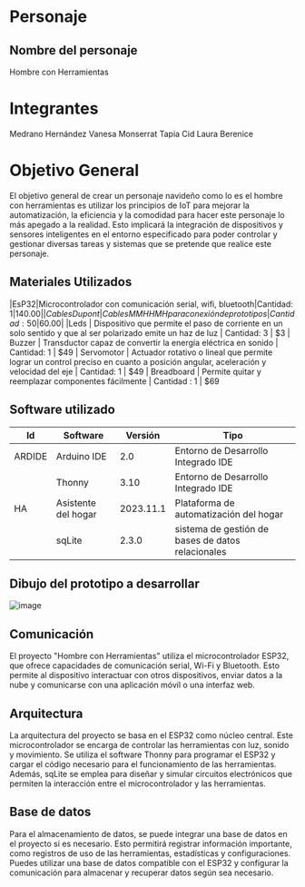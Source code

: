 # Personaje

## Nombre del personaje
Hombre con Herramientas

# Integrantes
Medrano Hernández Vanesa Monserrat
Tapia Cid Laura Berenice

# Objetivo General
El objetivo general de crear un personaje navideño como lo es el hombre con herramientas es utilizar los principios de IoT para mejorar la automatización, la eficiencia y la comodidad para hacer este personaje lo más apegado a la realidad. Esto implicará la integración de dispositivos y sensores inteligentes en el entorno especificado para poder controlar y gestionar diversas tareas y sistemas que se pretende que realice este personaje.

## Materiales Utilizados
|EsP32|Microcontrolador con comunicación serial, wifi, bluetooth|Cantidad: 1|$140.00|
|Cables Dupont|Cables MM HH MH para conexión de prototipos|Cantidad: 50|$60.00|
|Leds | Dispositivo que permite el paso de corriente en un solo sentido y que al ser polarizado emite un haz de luz | Cantidad: 3 | $3
| Buzzer | Transductor capaz de convertir la energía eléctrica en sonido | Cantidad: 1 | $49
| Servomotor | Actuador rotativo o lineal que permite lograr un control preciso en cuanto a posición angular, aceleración y velocidad del eje | Cantidad: 1 | $49
| Breadboard | Permite quitar y reemplazar componentes fácilmente | Cantidad : 1 | $69


## Software utilizado
| Id      | Software            | Versión   | Tipo                                              |
|---------|---------------------|-----------|---------------------------------------------------|
| ARDIDE  | Arduino IDE         | 2.0       | Entorno de Desarrollo Integrado IDE               |
|         | Thonny              | 3.10      | Entorno de Desarrollo Integrado IDE               |
| HA      | Asistente del hogar | 2023.11.1 | Plataforma de automatización del hogar            |
|         | sqLite              | 2.3.0     | sistema de gestión de bases de datos relacionales |

## Dibujo del prototipo a desarrollar
![image](https://github.com/Lau1907/Personaje/assets/146136106/e4b64210-3952-452c-9374-9baea7c37f4c)


## Comunicación
El proyecto "Hombre con Herramientas" utiliza el microcontrolador ESP32, que ofrece capacidades de comunicación serial, Wi-Fi y Bluetooth. Esto permite al dispositivo interactuar con otros dispositivos, enviar datos a la nube y comunicarse con una aplicación móvil o una interfaz web.

## Arquitectura
La arquitectura del proyecto se basa en el ESP32 como núcleo central. Este microcontrolador se encarga de controlar las herramientas con luz, sonido y movimiento. Se utiliza el software Thonny para programar el ESP32 y cargar el código necesario para el funcionamiento de las herramientas. Además, sqLite se emplea para diseñar y simular circuitos electrónicos que permiten la interacción entre el microcontrolador y las herramientas.

## Base de datos
Para el almacenamiento de datos, se puede integrar una base de datos en el proyecto si es necesario. Esto permitirá registrar información importante, como registros de uso de las herramientas, estadísticas y configuraciones. Puedes utilizar una base de datos compatible con el ESP32 y configurar la comunicación para almacenar y recuperar datos según sea necesario.
